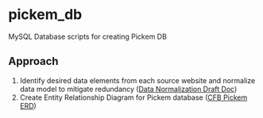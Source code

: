 # pickem_db
MySQL Database scripts for creating Pickem DB


## Approach
1. Identify desired data elements from each source website and normalize data model to mitigate redundancy ([Data Normalization Draft Doc](https://docs.google.com/spreadsheets/d/12aBpKssCciR3sFBb1Mrp15PZSPBCHbsKBGePMRpX4PY/edit?usp=sharing))
2. Create Entity Relationship Diagram for Pickem database ([CFB Pickem ERD](https://lucid.app/lucidchart/b23cbf7a-b9f9-4ce6-b310-3fb8cbcc6329/edit?viewport_loc=-1207%2C-1018%2C3577%2C2203%2C0_0&invitationId=inv_fb883cc0-8449-4625-9a2e-8be28ce6ef22))